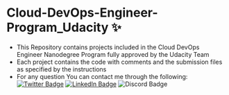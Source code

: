 # Cloud-DevOps-Engineer-Program_Udacity ✨
- This Repository contains projects included in the Cloud DevOps Engineer Nanodegree Program fully approved by the Udacity Team
- Each project contains the code with comments and the submission files as specified by the instructions
- For any question You can contact me through the following:
  [![Twitter Badge](https://img.shields.io/badge/Twitter-Profile-informational?style=flat&logo=twitter&logoColor=white&color=1CA2F1)](https://twitter.com/rnoldrx)
  [![LinkedIn Badge](https://img.shields.io/badge/LinkedIn-Profile-informational?style=flat&logo=linkedin&logoColor=white&color=0D76A8)](https://www.linkedin.com/in/arnold-tagne-3521b71bb)
  ![Discord Badge](https://dcbadge.vercel.app/api/shield/865629367292002305?style=flat&theme=default-inverted)
